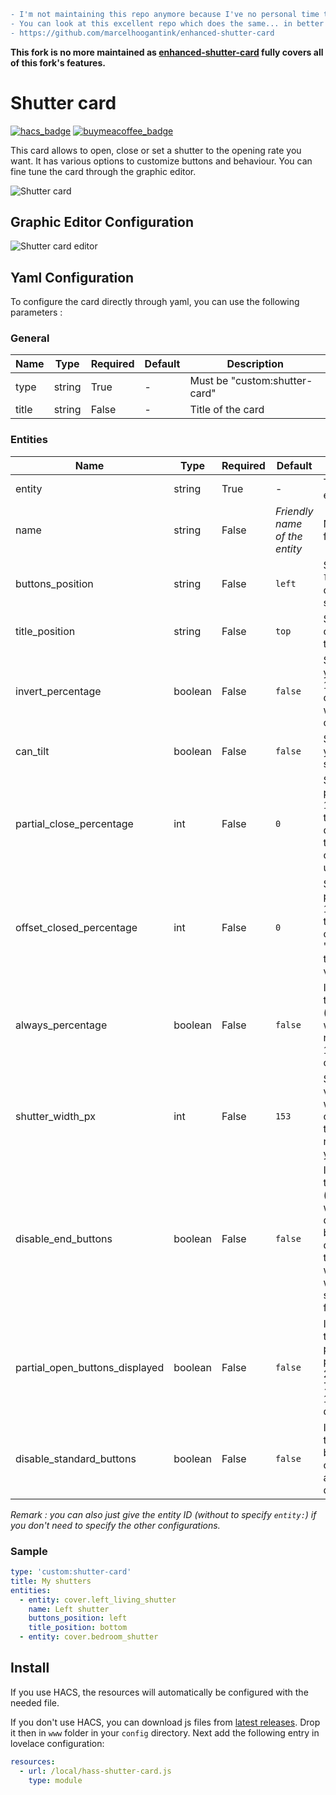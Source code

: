 ```diff
- I'm not maintaining this repo anymore because I've no personal time to work on it.
- You can look at this excellent repo which does the same... in better 😋 :
- https://github.com/marcelhoogantink/enhanced-shutter-card
```

**This fork is no more maintained as [enhanced-shutter-card](https://github.com/marcelhoogantink/enhanced-shutter-card) fully covers all of this fork's features.**

# Shutter card

[![hacs_badge](https://img.shields.io/badge/HACS-Default-orange.svg?style=for-the-badge)](https://github.com/custom-components/hacs)
[![buymeacoffee_badge](https://img.shields.io/badge/Donate-Buymeacoffee-orange?style=for-the-badge)](https://www.buymeacoffee.com/Deejayfool)

This card allows to open, close or set a shutter to the opening rate you want.
It has various options to customize buttons and behaviour. You can fine tune the card through the graphic editor.

![Shutter card](./images/shutter-card.gif)

## Graphic Editor Configuration

![Shutter card editor](./images/shutter-card-editor.png)

## Yaml Configuration

To configure the card directly through yaml, you can use the following parameters :

### General

| Name | Type | Required | Default | Description
| ---- | ---- | -------- | ------- | -----------
| type | string | True | - | Must be "custom:shutter-card"
| title | string | False | - | Title of the card

### Entities

| Name | Type | Required | Default | Description
| ---- | ---- | -------- | ------- | -----------
| entity | string | True | - | The shutter entity ID
| name | string | False | _Friendly name of the entity_ | Name to display for the shutter
| buttons_position | string | False | `left` | Set buttons on `left`, `right`, `top` or `bottom` of the shutter
| title_position | string | False | `top` | Set title on `top` or on `bottom` of the shutter
| invert_percentage | boolean | False | `false` | Set it to `true` if your shutter is 100% when it is closed, and 0% when it is opened
| can_tilt | boolean | False | `false` | Set it to `true` if your shutters support tilting.
| partial_close_percentage | int | False | `0` | Set it to a percentage (0-100) if you want to be able to quickly go to this "partially closed" state using a button.
| offset_closed_percentage | int | False | `0` | Set it to a percentage (0-100) of travel that will still be considered a "closed" state in the visualization.
| always_percentage | boolean | False | `false` | If set to `true`, the end states (opened/closed) will be also as numbers (0 / 100 % ) instead of a text
| shutter_width_px | int | False | `153` | Set shutter visualization width in px. You can make it thicker or narrower to fit your layout.
| disable_end_buttons | boolean | False | `false` | If set to `true`, the end states (opened/closed) will also deactivate the buttons for that direction (i.e. the "up" button will be disabled when the shutters are fully open)
| partial_open_buttons_displayed | boolean | False | `false` | If set to `true`, the buttons for partial open positions (0%, 25%, 50%, 75%, 90% and 100%) are displayed
| disable_standard_buttons | boolean | False | `false` | If set to `true`, the standard buttons for open/close/stop are not displayed

_Remark : you can also just give the entity ID (without to specify `entity:`) if you don't need to specify the other configurations._

### Sample

```yaml
type: 'custom:shutter-card'
title: My shutters
entities:
  - entity: cover.left_living_shutter
    name: Left shutter
    buttons_position: left
    title_position: bottom
  - entity: cover.bedroom_shutter
```

## Install

If you use HACS, the resources will automatically be configured with the needed file.

If you don't use HACS, you can download js files from [latest releases](https://github.com/Deejayfool/hass-shutter-card/releases). Drop it then in `www` folder in your `config` directory. Next add the following entry in lovelace configuration:

```yaml
resources:
  - url: /local/hass-shutter-card.js
    type: module
```
